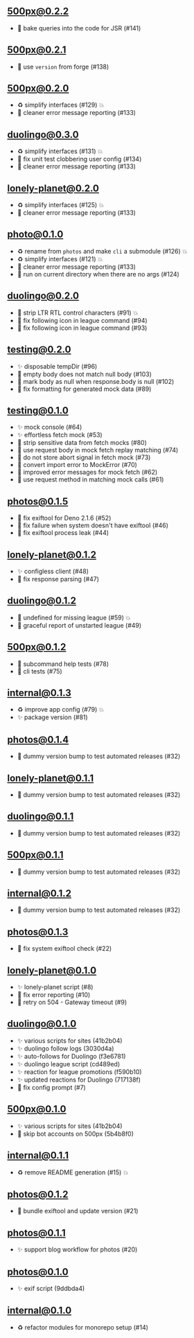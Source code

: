 ## 500px@0.2.2

- 🐛 bake queries into the code for JSR (#141)

## 500px@0.2.1

- 🐛 use `version` from forge (#138)

## 500px@0.2.0

- ♻️ simplify interfaces (#129) 💥
- 🐛 cleaner error message reporting (#133)

## duolingo@0.3.0

- ♻️ simplify interfaces (#131) 💥
- 🐛 fix unit test clobbering user config (#134)
- 🐛 cleaner error message reporting (#133)

## lonely-planet@0.2.0

- ♻️ simplify interfaces (#125) 💥
- 🐛 cleaner error message reporting (#133)

## photo@0.1.0

- ♻️ rename from `photos` and make `cli` a submodule (#126) 💥
- ♻️ simplify interfaces (#121) 💥
- 🐛 cleaner error message reporting (#133)
- 🐛 run on current directory when there are no args (#124)

## duolingo@0.2.0

- 🐛 strip LTR RTL control characters (#91) 💥
- 🐛 fix following icon in league command (#94)
- 🐛 fix following icon in league command (#93)

## testing@0.2.0

- ✨ disposable tempDir (#96)
- 🐛 empty body does not match null body (#103)
- 🐛 mark body as null when response.body is null (#102)
- 🐛 fix formatting for generated mock data (#89)

## testing@0.1.0

- ✨ mock console (#64)
- ✨ effortless fetch mock (#53)
- 🐛 strip sensitive data from fetch mocks (#80)
- 🐛 use request body in mock fetch replay matching (#74)
- 🐛 do not store abort signal in fetch mock (#73)
- 🐛 convert import error to MockError (#70)
- 🐛 improved error messages for mock fetch (#62)
- 🐛 use request method in matching mock calls (#61)

## photos@0.1.5

- 🐛 fix exiftool for Deno 2.1.6 (#52)
- 🐛 fix failure when system doesn't have exiftool (#46)
- 🐛 fix exiftool process leak (#44)

## lonely-planet@0.1.2

- ✨ configless client (#48)
- 🐛 fix response parsing (#47)

## duolingo@0.1.2

- 🐛 undefined for missing league (#59) 💥
- 🐛 graceful report of unstarted league (#49)

## 500px@0.1.2

- 🧪 subcommand help tests (#78)
- 🧪 cli tests (#75)

## internal@0.1.3

- ♻️ improve app config (#79) 💥
- ✨ package version (#81)

## photos@0.1.4

- 🐛 dummy version bump to test automated releases (#32)

## lonely-planet@0.1.1

- 🐛 dummy version bump to test automated releases (#32)

## duolingo@0.1.1

- 🐛 dummy version bump to test automated releases (#32)

## 500px@0.1.1

- 🐛 dummy version bump to test automated releases (#32)

## internal@0.1.2

- 🐛 dummy version bump to test automated releases (#32)

## photos@0.1.3

- 🐛 fix system exiftool check (#22)

## lonely-planet@0.1.0

- ✨ lonely-planet script (#8)
- 🐛 fix error reporting (#10)
- 🐛 retry on 504 - Gateway timeout (#9)

## duolingo@0.1.0

- ✨ various scripts for sites (41b2b04)
- ✨ duolingo follow logs (3030d4a)
- ✨ auto-follows for Duolingo (f3e6781)
- ✨ duolingo league script (cd489ed)
- ✨ reaction for league promotions (f590b10)
- ✨ updated reactions for Duolingo (717138f)
- 🐛 fix config prompt (#7)

## 500px@0.1.0

- ✨ various scripts for sites (41b2b04)
- 🐛 skip bot accounts on 500px (5b4b8f0)

## internal@0.1.1

- ♻️ remove README generation (#15) 💥

## photos@0.1.2

- 🐛 bundle exiftool and update version (#21)

## photos@0.1.1

- ✨ support blog workflow for photos (#20)

## photos@0.1.0

- ✨ exif script (9ddbda4)

## internal@0.1.0

- ♻️ refactor modules for monorepo setup (#14)
